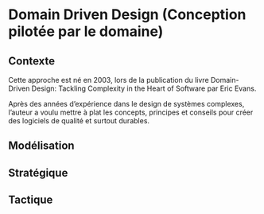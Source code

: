 # Domain Driven Design (Conception pilotée par le domaine)

## Contexte

Cette approche est né en 2003, lors de la publication du livre Domain-Driven Design: Tackling Complexity in the Heart of Software par Eric Evans.

Après des années d’expérience dans le design de systèmes complexes, l’auteur a voulu mettre à plat les concepts, principes et conseils pour créer des logiciels de qualité et surtout durables.


## Modélisation

## Stratégique

## Tactique

